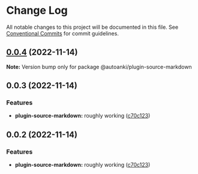 # Change Log

All notable changes to this project will be documented in this file.
See [Conventional Commits](https://conventionalcommits.org) for commit guidelines.

## [0.0.4](https://github.com/chenlijun99/autoanki/compare/@autoanki/plugin-source-markdown@0.0.3...@autoanki/plugin-source-markdown@0.0.4) (2022-11-14)

**Note:** Version bump only for package @autoanki/plugin-source-markdown





## 0.0.3 (2022-11-14)

### Features

- **plugin-source-markdown:** roughly working ([c70c123](https://github.com/chenlijun99/autoanki/commit/c70c12340444af74141d21c47e9cee9cd91eabe6))

## 0.0.2 (2022-11-14)

### Features

- **plugin-source-markdown:** roughly working ([c70c123](https://github.com/chenlijun99/autoanki/commit/c70c12340444af74141d21c47e9cee9cd91eabe6))
